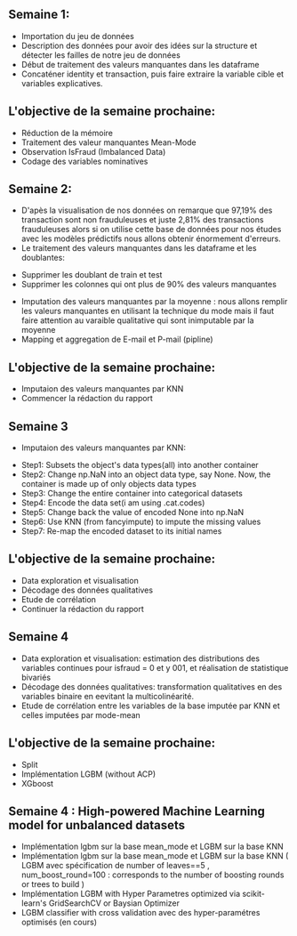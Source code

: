 ## Semaine 1:
- Importation du jeu de données
- Description des données pour avoir des idées sur la structure et détecter les failles de notre jeu de données
- Début de traitement des valeurs manquantes dans les dataframe
- Concaténer identity et transaction, puis faire extraire la variable cible et variables explicatives.

## L'objective de la semaine prochaine:
- Réduction de la mémoire
- Traitement des valeur manquantes Mean-Mode
- Observation IsFraud (Imbalanced Data)
- Codage des variables nominatives

## Semaine 2:
- D'apès la visualisation de nos données on remarque que 97,19% des transaction sont non frauduleuses et juste 2,81% des transactions frauduleuses alors si on utilise cette base de données pour nos études avec les modèles prédictifs nous allons obtenir énormement d'erreurs.
- Le traitement des valeurs manquantes dans les dataframe et les doublantes:
 * Supprimer les doublant de train et test
 * Supprimer les colonnes qui ont plus de 90% des valeurs manquantes
 - Imputation des valeurs manquantes par la moyenne : nous allons remplir les valeurs manquantes en utilisant la technique du mode mais il faut faire attention au varaible qualitative qui sont inimputable par la moyenne
 -  Mapping et aggregation de E-mail et P-mail (pipline)

## L'objective de la semaine prochaine:
- Imputaion des valeurs manquantes par KNN 
- Commencer la rédaction du rapport

## Semaine 3
- Imputaion des valeurs manquantes par KNN:
* Step1: Subsets the object's data types(all) into another container
* Step2: Change np.NaN into an object data type, say None. Now, the container is made up of only objects data types
* Step3: Change the entire container into categorical datasets
* Step4: Encode the data set(i am using .cat.codes)
* Step5: Change back the value of encoded None into np.NaN
* Step6: Use KNN (from fancyimpute) to impute the missing values
* Step7: Re-map the encoded dataset to its initial names

## L'objective de la semaine prochaine:
- Data exploration et visualisation
- Décodage des données qualitatives
- Etude de corrélation  
 - Continuer la rédaction du rapport 
 
## Semaine 4
- Data exploration et visualisation: estimation des distributions des variables continues pour isfraud = 0 et y 001, et réalisation de statistique bivariés
- Décodage des données qualitatives: transformation qualitatives en des variables binaire en eevitant la multicolinéarité.
- Etude de corrélation entre les variables de la base imputée par KNN et celles imputées par mode-mean

## L'objective de la semaine prochaine:
- Split
- Implémentation LGBM (without ACP)
- XGboost

## Semaine 4 : High-powered Machine Learning model for unbalanced datasets
- Implémentation lgbm sur la base mean_mode et LGBM sur la base KNN
- Implémentation lgbm sur la base mean_mode et LGBM sur la base KNN  ( LGBM avec spécification de number of leaves==5 , num_boost_round=100 : corresponds to the number of boosting rounds or trees to build )
- Implémentation LGBM with Hyper Parametres optimized via scikit-learn's GridSearchCV or Baysian Optimizer 
- LGBM classifier with cross validation avec des hyper-paramétres optimisés (en cours)
